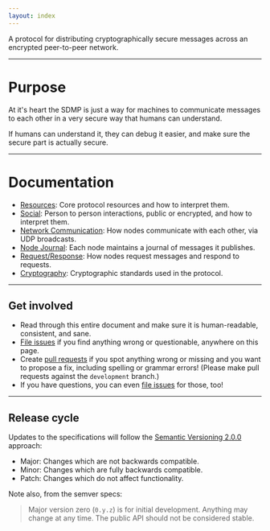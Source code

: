```yaml
---
layout: index
---
```



A protocol for distributing cryptographically secure messages across an encrypted
peer-to-peer network.

---

# Purpose

At it's heart the SDMP is just a way for machines to communicate messages to each
other in a very secure way that humans can understand.

If humans can understand it, they can debug it easier, and make sure the secure
part is actually secure.

---

# Documentation

* [Resources](/docs/resources): Core protocol resources and how to interpret them.
* [Social](/docs/social): Person to person interactions, public or encrypted, and how to interpret them.
* [Network Communication](/docs/network): How nodes communicate with each other, via UDP broadcasts.
* [Node Journal](/docs/journal): Each node maintains a journal of messages it publishes.
* [Request/Response](/docs/communication): How nodes request messages and respond to requests.
* [Cryptography](/docs/cryptography): Cryptographic standards used in the protocol.

---

## Get involved

* Read through this entire document and make sure it is human-readable, consistent, and sane.
* [File issues][issues] if you find anything wrong or questionable, anywhere on this page.
* Create [pull requests][pullrequest] if you spot anything wrong or missing and you want to
	propose a fix, including spelling or grammar errors! (Please make pull requests against
	the `development` branch.)
* If you have questions, you can even [file issues][issues] for those, too!

---

## Release cycle

Updates to the specifications will follow the [Semantic Versioning 2.0.0][semver] approach:

* Major: Changes which are not backwards compatible.
* Minor: Changes which are fully backwards compatible.
* Patch: Changes which do not affect functionality.

Note also, from the semver specs:

> Major version zero (`0.y.z`) is for initial development. Anything may change at any
> time. The public API should not be considered stable.


[sdmprepo]: https://github.com/sdmp
[vol]: http://veryopenlicense.com/
[semver]: http://semver.org/
[issues]: https://github.com/sdmp/sdmp.github.io/issues
[pullrequest]: https://github.com/sdmp/sdmp.github.io/pulls
